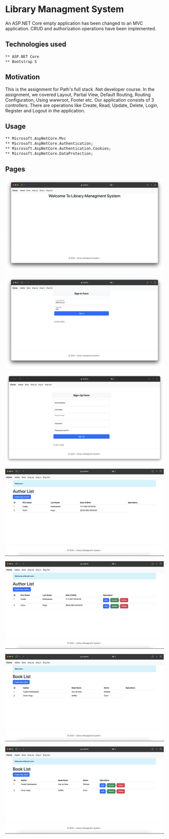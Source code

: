# Library Managment System

An ASP.NET Core empty application has been changed to an MVC application. CRUD and authorization operations have been implemented.

## Technologies used

    ** ASP.NET Core
    ** Bootstrap 5

## Motivation

This is the assignment for Path's full stack .Net developer course. In the assignment, we covered Layout, Partial View, Default Routing, Routing Configuration, Using wwwroot, Footer etc. Our application consists of 3 controllers. There are operations like Create, Read, Update, Delete, Login, Register and Logout in the application.


## Usage

    ** Microsoft.AspNetCore.Mvc
    ** Microsoft.AspNetCore.Authentication;
    ** Microsoft.AspNetCore.Authentication.Cookies;
    ** Microsoft.AspNetCore.DataProtection;

## Pages

![image](https://github.com/aliberkayberber/MVCWeek9/blob/main/Home.png)

![image](https://github.com/aliberkayberber/MVCWeek9/blob/main/Sign%20In.png)

![image](https://github.com/aliberkayberber/MVCWeek9/blob/main/Sign%20Up.png)

![image](https://github.com/aliberkayberber/MVCWeek9/blob/main/Author%20List%20without%20Sign%20In.png)

![image](https://github.com/aliberkayberber/MVCWeek9/blob/main/Author%20List%20with%20Sign%20In.png)

![image](https://github.com/aliberkayberber/MVCWeek9/blob/main/Book%20List%20without%20Sign%20In.png)

![image](https://github.com/aliberkayberber/MVCWeek9/blob/main/Book%20List%20With%20Sign%20In.png)

